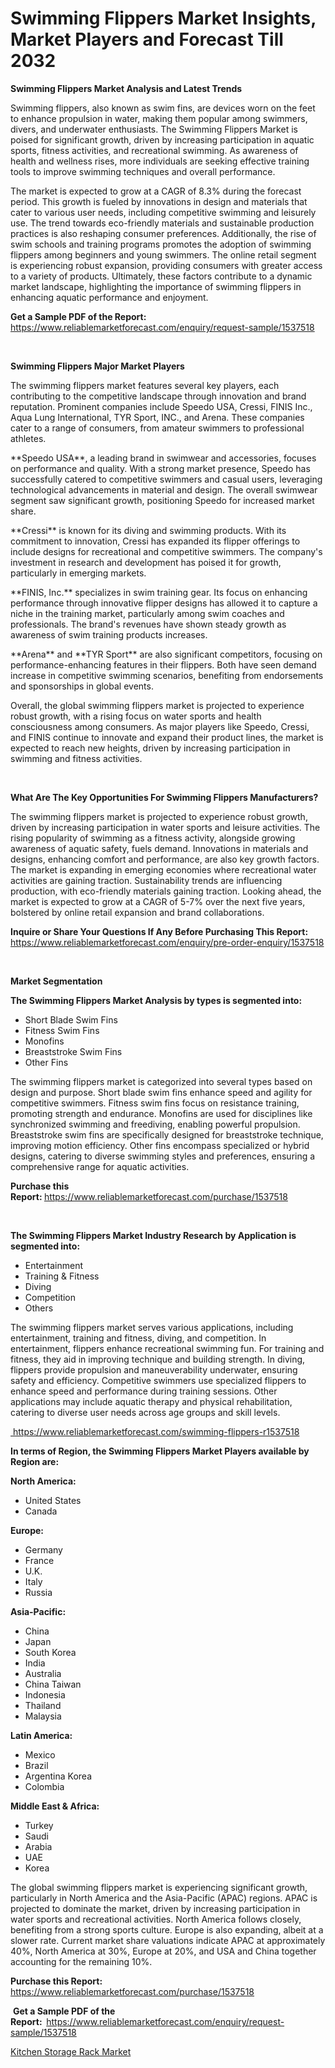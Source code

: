 <p><h1>Swimming Flippers Market Insights, Market Players and Forecast Till 2032</h1></p><p><strong>Swimming Flippers Market Analysis and Latest Trends</strong></p>
<p><p>Swimming flippers, also known as swim fins, are devices worn on the feet to enhance propulsion in water, making them popular among swimmers, divers, and underwater enthusiasts. The Swimming Flippers Market is poised for significant growth, driven by increasing participation in aquatic sports, fitness activities, and recreational swimming. As awareness of health and wellness rises, more individuals are seeking effective training tools to improve swimming techniques and overall performance.</p><p>The market is expected to grow at a CAGR of 8.3% during the forecast period. This growth is fueled by innovations in design and materials that cater to various user needs, including competitive swimming and leisurely use. The trend towards eco-friendly materials and sustainable production practices is also reshaping consumer preferences. Additionally, the rise of swim schools and training programs promotes the adoption of swimming flippers among beginners and young swimmers. The online retail segment is experiencing robust expansion, providing consumers with greater access to a variety of products. Ultimately, these factors contribute to a dynamic market landscape, highlighting the importance of swimming flippers in enhancing aquatic performance and enjoyment.</p></p>
<p><strong>Get a Sample PDF of the Report:&nbsp;</strong> <a href="https://www.reliablemarketforecast.com/enquiry/request-sample/1537518?utm_campaign=3538&utm_medium=2&utm_source=Github&utm_content=ia&utm_term=05042025&utm_id=swimming-flippers">https://www.reliablemarketforecast.com/enquiry/request-sample/1537518</a></p>
<p>&nbsp;</p>
<p><strong>Swimming Flippers Major Market Players</strong></p>
<p><p>The swimming flippers market features several key players, each contributing to the competitive landscape through innovation and brand reputation. Prominent companies include Speedo USA, Cressi, FINIS Inc., Aqua Lung International, TYR Sport, INC., and Arena. These companies cater to a range of consumers, from amateur swimmers to professional athletes.</p><p>**Speedo USA**, a leading brand in swimwear and accessories, focuses on performance and quality. With a strong market presence, Speedo has successfully catered to competitive swimmers and casual users, leveraging technological advancements in material and design. The overall swimwear segment saw significant growth, positioning Speedo for increased market share.</p><p>**Cressi** is known for its diving and swimming products. With its commitment to innovation, Cressi has expanded its flipper offerings to include designs for recreational and competitive swimmers. The company's investment in research and development has poised it for growth, particularly in emerging markets.</p><p>**FINIS, Inc.** specializes in swim training gear. Its focus on enhancing performance through innovative flipper designs has allowed it to capture a niche in the training market, particularly among swim coaches and professionals. The brand's revenues have shown steady growth as awareness of swim training products increases.</p><p>**Arena** and **TYR Sport** are also significant competitors, focusing on performance-enhancing features in their flippers. Both have seen demand increase in competitive swimming scenarios, benefiting from endorsements and sponsorships in global events.</p><p>Overall, the global swimming flippers market is projected to experience robust growth, with a rising focus on water sports and health consciousness among consumers. As major players like Speedo, Cressi, and FINIS continue to innovate and expand their product lines, the market is expected to reach new heights, driven by increasing participation in swimming and fitness activities.</p></p>
<p>&nbsp;</p>
<p><strong>What Are The Key Opportunities For Swimming Flippers Manufacturers?</strong></p>
<p><p>The swimming flippers market is projected to experience robust growth, driven by increasing participation in water sports and leisure activities. The rising popularity of swimming as a fitness activity, alongside growing awareness of aquatic safety, fuels demand. Innovations in materials and designs, enhancing comfort and performance, are also key growth factors. The market is expanding in emerging economies where recreational water activities are gaining traction. Sustainability trends are influencing production, with eco-friendly materials gaining traction. Looking ahead, the market is expected to grow at a CAGR of 5-7% over the next five years, bolstered by online retail expansion and brand collaborations.</p></p>
<p><strong>Inquire or Share Your Questions If Any Before Purchasing This Report:</strong> <a href="https://www.reliablemarketforecast.com/enquiry/pre-order-enquiry/1537518?utm_campaign=3538&utm_medium=2&utm_source=Github&utm_content=ia&utm_term=05042025&utm_id=swimming-flippers">https://www.reliablemarketforecast.com/enquiry/pre-order-enquiry/1537518</a></p>
<p>&nbsp;</p>
<p><strong>Market Segmentation</strong></p>
<p><strong>The Swimming Flippers Market Analysis by types is segmented into:</strong></p>
<p><ul><li>Short Blade Swim Fins</li><li>Fitness Swim Fins</li><li>Monofins</li><li>Breaststroke Swim Fins</li><li>Other Fins</li></ul></p>
<p><p>The swimming flippers market is categorized into several types based on design and purpose. Short blade swim fins enhance speed and agility for competitive swimmers. Fitness swim fins focus on resistance training, promoting strength and endurance. Monofins are used for disciplines like synchronized swimming and freediving, enabling powerful propulsion. Breaststroke swim fins are specifically designed for breaststroke technique, improving motion efficiency. Other fins encompass specialized or hybrid designs, catering to diverse swimming styles and preferences, ensuring a comprehensive range for aquatic activities.</p></p>
<p><strong>Purchase this Report:&nbsp;</strong><a href="https://www.reliablemarketforecast.com/purchase/1537518?utm_campaign=3538&utm_medium=2&utm_source=Github&utm_content=ia&utm_term=05042025&utm_id=swimming-flippers">https://www.reliablemarketforecast.com/purchase/1537518</a></p>
<p>&nbsp;</p>
<p><strong>The Swimming Flippers Market Industry Research by Application is segmented into:</strong></p>
<p><ul><li>Entertainment</li><li>Training & Fitness</li><li>Diving</li><li>Competition</li><li>Others</li></ul></p>
<p><p>The swimming flippers market serves various applications, including entertainment, training and fitness, diving, and competition. In entertainment, flippers enhance recreational swimming fun. For training and fitness, they aid in improving technique and building strength. In diving, flippers provide propulsion and maneuverability underwater, ensuring safety and efficiency. Competitive swimmers use specialized flippers to enhance speed and performance during training sessions. Other applications may include aquatic therapy and physical rehabilitation, catering to diverse user needs across age groups and skill levels.</p></p>
<p><a href="https://www.reliablemarketforecast.com/swimming-flippers-r1537518?utm_campaign=3538&utm_medium=2&utm_source=Github&utm_content=ia&utm_term=05042025&utm_id=swimming-flippers">&nbsp;https://www.reliablemarketforecast.com/swimming-flippers-r1537518</a></p>
<p><strong>In terms of Region, the Swimming Flippers Market Players available by Region are:</strong></p>
<p>
    <p> <strong> North America: </strong>
        <ul>
            <li>United States</li>
            <li>Canada</li>
        </ul>
        </p> 
    <p> <strong> Europe: </strong>
        <ul>
            <li>Germany</li>
            <li>France</li>
            <li>U.K.</li>
            <li>Italy</li>
            <li>Russia</li>
        </ul>
        </p> 
    <p> <strong> Asia-Pacific: </strong>
        <ul>
            <li>China</li>
            <li>Japan</li>
            <li>South Korea</li>
            <li>India</li>
            <li>Australia</li>
            <li>China Taiwan</li>
            <li>Indonesia</li>
            <li>Thailand</li>
            <li>Malaysia</li>
        </ul>
        </p> 
    <p> <strong> Latin America: </strong>
        <ul>
            <li>Mexico</li>
            <li>Brazil</li>
            <li>Argentina Korea</li>
            <li>Colombia</li>
        </ul>
        </p> 
    <p> <strong> Middle East & Africa: </strong>
        <ul>
            <li>Turkey</li>
            <li>Saudi</li>
            <li>Arabia</li>
            <li>UAE</li>
            <li>Korea</li>
        </ul>
    </p>
    </p>
<p><p>The global swimming flippers market is experiencing significant growth, particularly in North America and the Asia-Pacific (APAC) regions. APAC is projected to dominate the market, driven by increasing participation in water sports and recreational activities. North America follows closely, benefiting from a strong sports culture. Europe is also expanding, albeit at a slower rate. Current market share valuations indicate APAC at approximately 40%, North America at 30%, Europe at 20%, and USA and China together accounting for the remaining 10%.</p></p>
<p><strong>Purchase this Report: </strong><a href="https://www.reliablemarketforecast.com/purchase/1537518?utm_campaign=3538&utm_medium=2&utm_source=Github&utm_content=ia&utm_term=05042025&utm_id=swimming-flippers">https://www.reliablemarketforecast.com/purchase/1537518</a></p>
<p>&nbsp;<strong>Get a Sample PDF of the Report:&nbsp;&nbsp;</strong><a href="https://www.reliablemarketforecast.com/enquiry/request-sample/1537518?utm_campaign=3538&utm_medium=2&utm_source=Github&utm_content=ia&utm_term=05042025&utm_id=swimming-flippers">https://www.reliablemarketforecast.com/enquiry/request-sample/1537518</a></p>
<p><strong></strong></p>
<p><p><a href="https://github.com/daleogrando/Market-Research-Report-List-1/blob/main/kitchen-storage-rack-market.md?utm_campaign=3538&utm_medium=2&utm_source=Github&utm_content=ia&utm_term=05042025&utm_id=swimming-flippers">Kitchen Storage Rack Market</a></p></p>